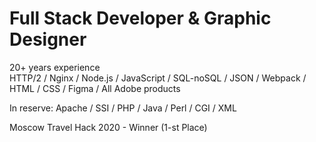 # Full Stack Developer & Graphic Designer

20+ years experience  
HTTP/2 / Nginx / Node.js / JavaScript / SQL-noSQL / JSON / Webpack / HTML / CSS / Figma / All Adobe products  

In reserve: Apache / SSI / PHP / Java / Perl / CGI / XML  

Moscow Travel Hack 2020 - Winner (1-st Place) 
